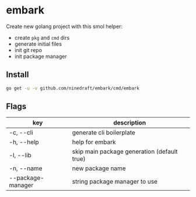 # embark

Create new golang project with this smol helper:
- create `pkg` and `cmd` dirs
- generate initial files
- init git repo
- init package manager

## Install

```bash
go get -u -v github.com/ninedraft/embark/cmd/embark
```

## Flags
  | key             | description                                |
  |-----------------|--------------------------------------------|
  |-c, --cli        | generate cli boilerplate                   |
  |-h, --help       | help for embark                            |
  |-l, --lib        | skip main package generation (default true)|
  |-n, --name       | new package name                           |
  |--package-manager| string   package manager to use            |

